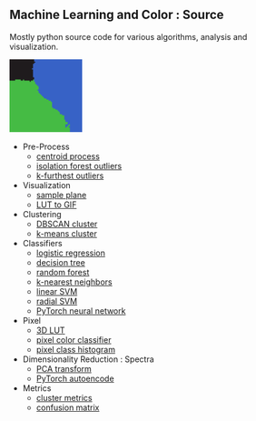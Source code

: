 
## Machine Learning and Color : Source

Mostly python source code for various algorithms, analysis and visualization.

<img src="mlc_lut_to_gif/mlcolor_lut-knn-11-65x65x65.gif" width=128px>

* Pre-Process
  * [centroid process](mlc_centroid_process/)
  * [isolation forest outliers](mlc_isolation_forest/)
  * [k-furthest outliers](mlc_kfurthest_outliers/)
* Visualization
  * [sample plane](mlc_sample_plane/)
  * [LUT to GIF](/src/mlc_lut_to_gif/)
* Clustering
  * [DBSCAN cluster](mlc_dbscan_cluster/) 
  * [k-means cluster](mlc_kmeans_cluster/) 
* Classifiers
  * [logistic regression](mlc_logistic_regression/)
  * [decision tree](mlc_decision_tree/)
  * [random forest](mlc_random_forest/)
  * [k-nearest neighbors](mlc_knearest_classifier/)
  * [linear SVM](mlc_linear_svm/)
  * [radial SVM](mlc_radial_svm/)
  * [PyTorch neural network](mlc_pytorch_network/)
* Pixel
  * [3D LUT](mlc_pixel_lut/)
  * [pixel color classifier](mlc_pixel_color_classifier/)
  * [pixel class histogram](/src/mlc_pixel_histogram/)
* Dimensionality Reduction : Spectra
  * [PCA transform](mlc_pca_transform/)
  * [PyTorch autoencode](mlc_pytorch_autoencode/)
* Metrics
  * [cluster metrics](mlc_cluster_metrics/)
  * [confusion matrix](mlc_confusion_matrix/)
